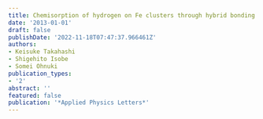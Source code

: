 ```yaml
---
title: Chemisorption of hydrogen on Fe clusters through hybrid bonding mechanisms
date: '2013-01-01'
draft: false
publishDate: '2022-11-18T07:47:37.966461Z'
authors:
- Keisuke Takahashi
- Shigehito Isobe
- Somei Ohnuki
publication_types:
- '2'
abstract: ''
featured: false
publication: '*Applied Physics Letters*'
---
```


